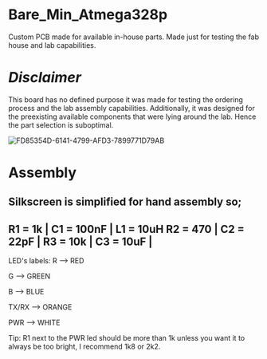 # Bare_Min_Atmega328p
Custom PCB made for available in-house parts. Made just for testing the fab house and lab capabilities.

# *Disclaimer*

This board has no defined purpose it was made for testing the ordering process and the lab assembly capabilities. 
Additionally, it was designed for the preexisting available components that were lying around the lab. Hence the part selection is suboptimal.

![FD85354D-6141-4799-AFD3-7899771D79AB](https://github.com/cubeli27/Bare_Min_Atmega328p/assets/134604815/310bae56-21a8-453f-970b-b6daa55a1d49)

# Assembly
Silkscreen is simplified for hand assembly so;
--------------------------------------------
R1 = 1k   |   C1 = 100nF  |  L1 = 10uH
R2 = 470  |  C2 = 22pF    |
R3 = 10k  |  C3 = 10uF    |
--------------------------------------------

LED's labels:
R --> RED

G --> GREEN

B --> BLUE

TX/RX --> ORANGE

PWR --> WHITE 

Tip: 
R1 next to the PWR led should be more than 1k unless you want it to always be too bright, I recommend 1k8 or 2k2.
